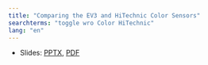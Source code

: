 ```yaml
---
title: "Comparing the EV3 and HiTechnic Color Sensors"
searchterms: "toggle wro Color HiTechnic"
lang: "en"
---
```

 <ul>
 <li class="ng-binding">Slides:
 <a href="translations/en-us/wro/ColorSensorComparison.pptx">PPTX</a>,
 <a href="translations/en-us/wro/ColorSensorComparison.pdf">PDF</a>
 </li>
 </ul>
